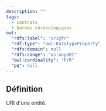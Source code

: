 ```yaml
---
description: ""
tags:
  - contrats
  - bornes chronologiques
owl:
  "rdfs:label": "uri@fr"
  "rdf:type": "owl:DatatypeProperty"
  "rdfs:domain": null
  "rdfs:range": "xs:anyURI"
  "owl:cardinality": "F/R"
  "pq": null
---
```


<OntologyTable frontMatter={frontMatter}/>

## Définition

URI  d'une entité.
